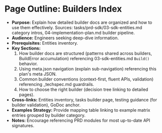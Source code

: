 # Page Outline: Builders Index
- **Purpose:** Explain how detailed builder docs are organized and how to use them effectively. Sources: tasks/prd-sdk/03-sdk-entities.md category intros, 04-implementation-plan.md builder pipeline.
- **Audience:** Engineers seeking deep-dive information.
- **Prerequisites:** Entities inventory.
- **Key Sections:**
  1. How builder docs are structured (patterns shared across builders, BuildError accumulation) referencing 03-sdk-entities.md `Build()` behavior.
  2. Using meta.json navigation (explain sub-navigation) referencing this plan's meta JSON.
  3. Common builder conventions (context-first, fluent APIs, validation) referencing _techspec.md guardrails.
  4. How to choose the right builder (decision tree linking to detailed pages).
- **Cross-links:** Entities inventory, tasks builder page, testing guidance (for builder validation), GoDoc anchor.
- **Examples Strategy:** Provide mapping table linking to example matrix entries grouped by builder category.
- **Notes:** Encourage referencing PRD modules for most up-to-date API signatures.
